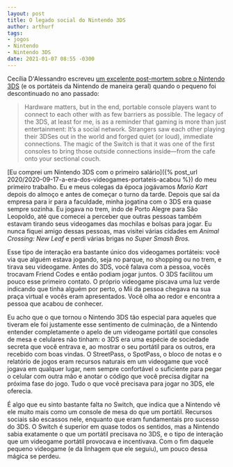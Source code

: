 ```yaml
---
layout: post
title: O legado social do Nintendo 3DS
author: arthurf
tags:
- jogos
- Nintendo
- Nintendo 3DS
date: 2021-01-07 08:55 -0300
---
```

Cecília D'Alessandro escreveu [um excelente post-mortem sobre o Nintendo 3DS](https://www.wired.com/story/obituary-nintendo-3ds-in-memoriam/) (e os portáteis da Nintendo de maneira geral) quando o pequeno foi descontinuado no ano passado:

> Hardware matters, but in the end, portable console players want to connect to each other with as few barriers as possible. The legacy of the 3DS, at least for me, is as a reminder that gaming is more than just entertainment: It’s a social network. Strangers saw each other playing their 3DSes out in the world and forged quiet (or loud), immediate connections. The magic of the Switch is that it was one of the first consoles to bring those outside connections inside—from the cafe onto your sectional couch.

[Eu comprei um Nintendo 3DS com o primeiro salário]({% post_url 2020/2020-09-17-a-era-dos-videogames-portateis-acabou %}) do meu primeiro trabalho. Eu e meus colegas da época jogávamos *Mario Kart* depois do almoço e antes de começar o turno da tarde. Depois que saí da empresa para ir para a faculdade, minha jogatina com o 3DS era quase sempre sozinha. Eu jogava no trem, indo de Porto Alegre para São Leopoldo, até que comecei a perceber que outras pessoas também estavam tirando seus videogames das mochilas e bolsas para jogar. Eu nunca fiquei amigo dessas pessoas, mas visitei várias cidades em *Animal Crossing: New Leaf* e perdi várias brigas no *Super Smash Bros.*

Esse tipo de interação era bastante único dos videogames portáteis: você via que alguém estava jogando, seja no parque, no shopping ou no trem, e tirava seu videogame. Antes do 3DS, você falava com a pessoa, vocês trocavam Friend Codes e então podiam jogar juntos. O 3DS facilitou um pouco esse primeiro contato. O próprio videogame piscava uma luz verde indicando que tinha alguém por perto, o Mii da pessoa chegava na sua praça virtual e vocês eram apresentados. Você olha ao redor e encontra a pessoa que acabou de conhecer.

Eu acho que o que tornou o Nintendo 3DS tão especial para aqueles que tiveram ele foi justamente esse sentimento de culminação, de a Nintendo entender completamente o apelo de um videogame portátil que consoles de mesa e celulares não tinham: o 3DS era uma espécie de sociedade secreta que você entrava e, ao mostrar o seu portátil para os outros, era recebido com boas vindas. O StreetPass, o SpotPass, o bloco de notas e o relatório de jogos eram recursos naturais em um videogame que você jogava em qualquer lugar, nem sempre confortável o suficiente para pegar o celular com outra mão e anotar o código que você precisa digitar na próxima fase do jogo. Tudo o que você precisava para jogar no 3DS, ele oferecia.

É algo que eu sinto bastante falta no Switch, que indica que a Nintendo vê ele muito mais como um console de mesa do que um portátil. Recursos sociais são escassos nele, enquanto que eram fundamentais pro sucesso do 3DS. O Switch é superior em quase todos os sentidos, mas a Nintendo sabia exatamente o que um portátil precisava no 3DS, e o tipo de interação que um videogame portátil provocava e incentivava. Com o fim daquele pequeno videogame (e da linhagem que ele seguiu), um pouco dessa mágica se perdeu.
